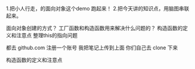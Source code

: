 1.把小人行走，的面向对象这个demo 跑起来！
2.把今天讲的知识点，用脑图串联起来。

面向对象创建的方式？
工厂函数和构造函数用来解决什么问题的？
构造函数的定义和注意点
整理this的指向问题

都去 github.com 注册一个账号
我把笔记上传到上面
你们自己去 clone 下来

构造函数的定义和注意点
